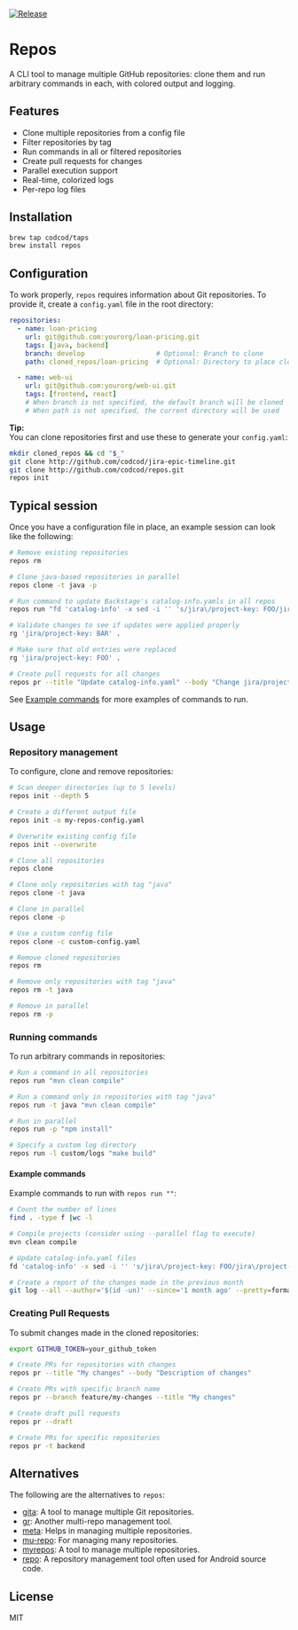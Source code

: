[![Release](https://img.shields.io/github/v/release/codcod/repos?style=flat-square)](https://github.com/codcod/repos/releases)

# Repos

A CLI tool to manage multiple GitHub repositories: clone them and run arbitrary
commands in each, with colored output and logging.

## Features

- Clone multiple repositories from a config file
- Filter repositories by tag
- Run commands in all or filtered repositories
- Create pull requests for changes
- Parallel execution support
- Real-time, colorized logs
- Per-repo log files

## Installation

```sh
brew tap codcod/taps
brew install repos
```

## Configuration

To work properly, `repos` requires information about Git repositories. To
provide it, create a `config.yaml` file in the root directory:

```yaml
repositories:
  - name: loan-pricing
    url: git@github.com:yourorg/loan-pricing.git
    tags: [java, backend]
    branch: develop                  # Optional: Branch to clone
    path: cloned_repos/loan-pricing  # Optional: Directory to place cloned repo

  - name: web-ui
    url: git@github.com:yourorg/web-ui.git
    tags: [frontend, react]
    # When branch is not specified, the default branch will be cloned
    # When path is not specified, the current directory will be used
```
**Tip:**  
You can clone repositories first and use these to generate your `config.yaml`:

```sh
mkdir cloned_repos && cd "$_"
git clone http://github.com/codcod/jira-epic-timeline.git
git clone http://github.com/codcod/repos.git
repos init
```

## Typical session

Once you have a configuration file in place, an example session can look like
the following:

```sh
# Remove existing repositories
repos rm

# Clone java-based repositories in parallel
repos clone -t java -p

# Run command to update Backstage's catalog-info.yamls in all repos
repos run "fd 'catalog-info' -x sed -i '' 's/jira\/project-key: FOO/jira\/project-key: BAR/g' {}"

# Validate changes to see if updates were applied properly
rg 'jira/project-key: BAR' .

# Make sure that old entries were replaced
rg 'jira/project-key: FOO' .

# Create pull requests for all changes
repos pr --title "Update catalog-info.yaml" --body "Change jira/project-key to BAR"
```

See [Example commands](#example-commands) for more examples of commands to run.

## Usage

### Repository management

To configure, clone and remove repositories:

```sh
# Scan deeper directories (up to 5 levels)
repos init --depth 5

# Create a different output file
repos init -o my-repos-config.yaml

# Overwrite existing config file
repos init --overwrite

# Clone all repositories
repos clone

# Clone only repositories with tag "java"
repos clone -t java

# Clone in parallel
repos clone -p

# Use a custom config file
repos clone -c custom-config.yaml

# Remove cloned repositories
repos rm

# Remove only repositories with tag "java"
repos rm -t java

# Remove in parallel
repos rm -p
```

### Running commands

To run arbitrary commands in repositories:

```sh
# Run a command in all repositories
repos run "mvn clean compile"

# Run a command only in repositories with tag "java"
repos run -t java "mvn clean compile"

# Run in parallel
repos run -p "npm install"

# Specify a custom log directory
repos run -l custom/logs "make build"
```

#### Example commands

Example commands to run with `repos run ""`:

```sh
# Count the number of lines
find . -type f |wc -l

# Compile projects (consider using --parallel flag to execute)
mvn clean compile

# Update catalog-info.yaml files
fd 'catalog-info' -x sed -i '' 's/jira\/project-key: FOO/jira\/project-key: BAR/g' {}

# Create a report of the changes made in the previous month
git log --all --author='$(id -un)' --since='1 month ago' --pretty=format:'%h %an %ad %s' --date=short
```

### Creating Pull Requests

To submit changes made in the cloned repositories:

```sh
export GITHUB_TOKEN=your_github_token

# Create PRs for repositories with changes
repos pr --title "My changes" --body "Description of changes"

# Create PRs with specific branch name
repos pr --branch feature/my-changes --title "My changes"

# Create draft pull requests
repos pr --draft

# Create PRs for specific repositories
repos pr -t backend
```

## Alternatives

The following are the alternatives to `repos`:

* [gita](https://github.com/nosarthur/gita): A tool to manage multiple Git
repositories.
* [gr](http://mixu.net/gr): Another multi-repo management tool.
* [meta](https://github.com/mateodelnorte/meta): Helps in managing multiple
repositories.
* [mu-repo](https://fabioz.github.io/mu-repo): For managing many repositories.
* [myrepos](https://myrepos.branchable.com): A tool to manage multiple
repositories.
* [repo](https://android.googlesource.com/tools/repo): A repository management
tool often used for Android source code.

## License

MIT
